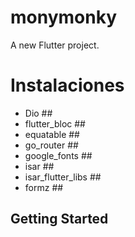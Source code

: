 # monymonky

A new Flutter project.

# Instalaciones

- Dio ##
- flutter_bloc ##
- equatable ##
- go_router ##
- google_fonts ##
- isar ##
- isar_flutter_libs ##
- formz ##

## Getting Started

